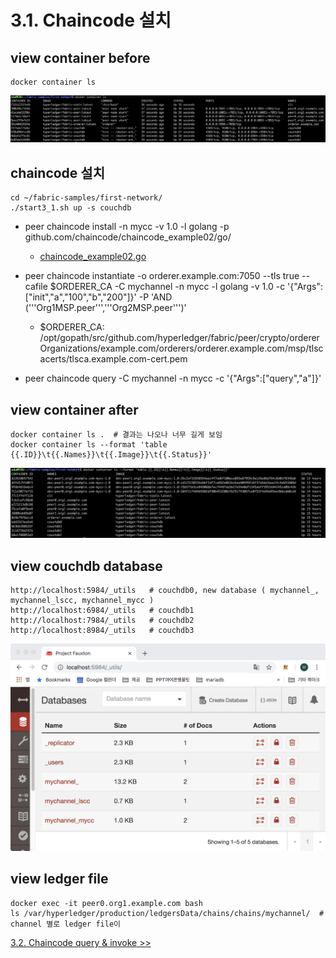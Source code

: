 # 3.1. Chaincode 설치
## view container before
```
docker container ls
```
![container ls](https://github.com/skblockedu/edu19/blob/master/images/Session3_1_2.png)


## chaincode 설치
```
cd ~/fabric-samples/first-network/
./start3_1.sh up -s couchdb
```
- peer chaincode install -n mycc -v 1.0 -l golang -p github.com/chaincode/chaincode_example02/go/
  - [chaincode_example02.go](https://github.com/skblockedu/edu19/blob/master/src/chaincode_example02.go)
- peer chaincode instantiate -o orderer.example.com:7050 --tls true --cafile $ORDERER_CA -C mychannel -n mycc -l golang -v 1.0 -c '{"Args":["init","a","100","b","200"]}' -P 'AND ('\''Org1MSP.peer'\'','\''Org2MSP.peer'\'')'
  - $ORDERER_CA: /opt/gopath/src/github.com/hyperledger/fabric/peer/crypto/ordererOrganizations/example.com/orderers/orderer.example.com/msp/tlscacerts/tlsca.example.com-cert.pem

- peer chaincode query -C mychannel -n mycc -c '{"Args":["query","a"]}'


## view container after
```
docker container ls .  # 결과는 나오나 너무 길게 보임
docker container ls --format 'table {{.ID}}\t{{.Names}}\t{{.Image}}\t{{.Status}}'
```
![containe ls](https://github.com/skblockedu/edu19/blob/master/images/Session3_1_1.png)


## view couchdb database 
```
http://localhost:5984/_utils   # couchdb0, new database ( mychannel_, mychannel_lscc, mychannel_mycc )                            
http://localhost:6984/_utils   # couchdb1
http://localhost:7984/_utils   # couchdb2
http://localhost:8984/_utils   # couchdb3
```
![couchd1](https://github.com/skblockedu/edu19/blob/master/images/couch1.png)


## view ledger file
```
docker exec -it peer0.org1.example.com bash
ls /var/hyperledger/production/ledgersData/chains/chains/mychannel/  # channel 별로 ledger file이 
```

[3.2. Chaincode query & invoke >>](https://github.com/skblockedu/edu19/blob/master/Session3_2.md)

